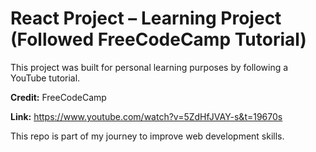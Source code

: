# React Project – Learning Project (Followed FreeCodeCamp Tutorial)

This project was built for personal learning purposes by following a YouTube tutorial.

**Credit:** FreeCodeCamp

**Link:**  https://www.youtube.com/watch?v=5ZdHfJVAY-s&t=19670s

This repo is part of my journey to improve web development skills.

